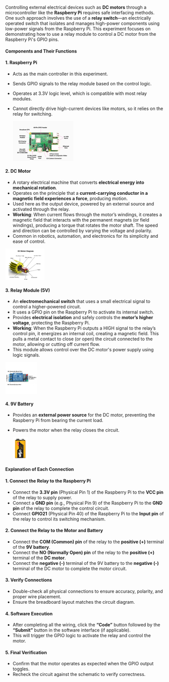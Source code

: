 
Controlling external electrical devices such as **DC motors** through a microcontroller like the **Raspberry Pi** requires safe interfacing methods. One such approach involves the use of a **relay switch**—an electrically operated switch that isolates and manages high-power components using low-power signals from the Raspberry Pi. This experiment focuses on demonstrating how to use a relay module to control a DC motor from the Raspberry Pi's GPIO pins.



#### Components and Their Functions

#### 1. Raspberry Pi

- Acts as the main controller in this experiment.  
- Sends GPIO signals to the relay module based on the control logic.  
- Operates at 3.3V logic level, which is compatible with most relay modules.  
- Cannot directly drive high-current devices like motors, so it relies on the relay for switching.

  <div><img src="./images/raspberry.png" alt="Raspberry Pi" width="40%"></div>
#### 2. DC Motor
- A rotary electrical machine that converts **electrical energy into mechanical rotation**.  
- Operates on the principle that a **current-carrying conductor in a magnetic field experiences a force**, producing motion.  
- Used here as the output device, powered by an external source and activated through the relay.  
- **Working**: When current flows through the motor’s windings, it creates a magnetic field that interacts with the permanent magnets (or field windings), producing a torque that rotates the motor shaft. The speed and direction can be controlled by varying the voltage and polarity.  
- Common in robotics, automation, and electronics for its simplicity and ease of control.  

<div><img src="./images/dc.png" alt="DC Motor" width="25%"></div>

#### 3. Relay Module (5V)
- An **electromechanical switch** that uses a small electrical signal to control a higher-powered circuit.  
- It uses a GPIO pin on the Raspberry Pi to activate its internal switch.  
- Provides **electrical isolation** and safely controls the **motor’s higher voltage**, protecting the Raspberry Pi.  
- **Working**: When the Raspberry Pi outputs a HIGH signal to the relay’s control pin, it energizes an internal coil, creating a magnetic field. This pulls a metal contact to close (or open) the circuit connected to the motor, allowing or cutting off current flow.  
- This module allows control over the DC motor's power supply using logic signals.  

<div><img src="./images/relay.jpg" alt="Relay Module" width="20%"></div>

#### 4. 9V Battery
- Provides an **external power source** for the DC motor, preventing the Raspberry Pi from bearing the current load.  
- Powers the motor when the relay closes the circuit.  

  <div><img src="./images/9v.jpg" alt="9V Battery" width="10%"></div>



#### Explanation of Each Connection

#### 1. Connect the Relay to the Raspberry Pi
- Connect the **3.3V pin** (Physical Pin 1) of the Raspberry Pi to the **VCC pin** of the relay to supply power.  
- Connect a **GND pin** (e.g., Physical Pin 9) of the Raspberry Pi to the **GND pin** of the relay to complete the control circuit.  
- Connect **GPIO21** (Physical Pin 40) of the Raspberry Pi to the **Input pin** of the relay to control its switching mechanism.

#### 2. Connect the Relay to the Motor and Battery
- Connect the **COM (Common) pin** of the relay to the **positive (+)** terminal of the **9V battery**.  
- Connect the **NO (Normally Open) pin** of the relay to the **positive (+)** terminal of the **DC motor**.  
- Connect the **negative (-)** terminal of the 9V battery to the **negative (-)** terminal of the DC motor to complete the motor circuit.

#### 3. Verify Connections
- Double-check all physical connections to ensure accuracy, polarity, and proper wire placement.  
- Ensure the breadboard layout matches the circuit diagram.

#### 4. Software Execution
- After completing all the wiring, click the **“Code”** button followed by the **“Submit”** button in the software interface (if applicable).  
- This will trigger the GPIO logic to activate the relay and control the motor.

#### 5. Final Verification
- Confirm that the motor operates as expected when the GPIO output toggles.  
- Recheck the circuit against the schematic to verify correctness.
